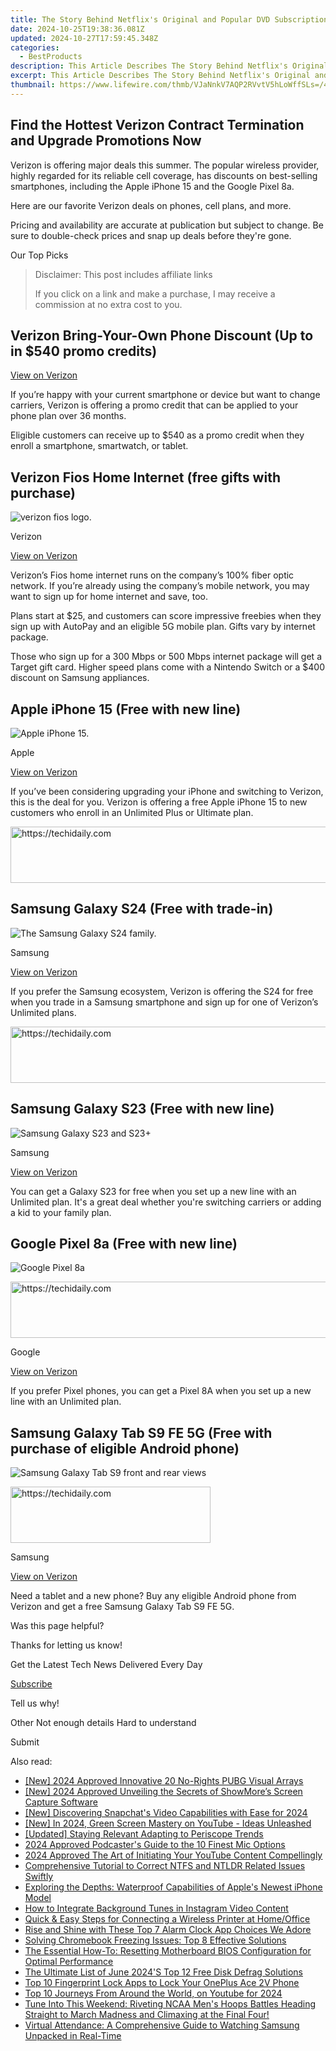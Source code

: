 ```yaml
---
title: The Story Behind Netflix's Original and Popular DVD Subscription Program
date: 2024-10-25T19:38:36.081Z
updated: 2024-10-27T17:59:45.348Z
categories:
  - BestProducts
description: This Article Describes The Story Behind Netflix's Original and Popular DVD Subscription Program
excerpt: This Article Describes The Story Behind Netflix's Original and Popular DVD Subscription Program
thumbnail: https://www.lifewire.com/thmb/VJaNnkV7AQP2RVvtV5hLoWffSLs=/400x300/filters:no_upscale():max_bytes(150000):strip_icc():format(webp)/netflix-dvd-5fbba31e4b0b46f29cb1d3a17a1a5b28.jpg
---
```


## Find the Hottest Verizon Contract Termination and Upgrade Promotions Now

 Verizon is offering major deals this summer. The popular wireless provider, highly regarded for its reliable cell coverage, has discounts on best-selling smartphones, including the Apple iPhone 15 and the Google Pixel 8a.

 Here are our favorite Verizon deals on phones, cell plans, and more.

 Pricing and availability are accurate at publication but subject to change. Be sure to double-check prices and snap up deals before they're gone.

 Our Top Picks

>  Disclaimer: This post includes affiliate links
>
>  If you click on a link and make a purchase, I may receive a commission at no extra cost to you.
>

## Verizon Bring-Your-Own Phone Discount (Up to in $540 promo credits)

[View on Verizon](https://www.verizon.com/bring-your-own-device/)

 If you’re happy with your current smartphone or device but want to change carriers, Verizon is offering a promo credit that can be applied to your phone plan over 36 months.

 Eligible customers can receive up to $540 as a promo credit when they enroll a smartphone, smartwatch, or tablet.

## Verizon Fios Home Internet (free gifts with purchase)

![verizon fios logo.](https://www.lifewire.com/thmb/5lIlwcVPJ5fA93bTxQV9DmB8sGA=/1500x0/filters:no_upscale():max_bytes(150000):strip_icc():format(webp)/fios-logo-300a5cb5bd23463f9915d361bf7d3ca4.jpg)

Verizon

[View on Verizon](https://www.verizon.com/home/internet/fios-fastest-internet/bundles/)

 Verizon’s Fios home internet runs on the company’s 100% fiber optic network. If you’re already using the company’s mobile network, you may want to sign up for home internet and save, too.

 Plans start at $25, and customers can score impressive freebies when they sign up with AutoPay and an eligible 5G mobile plan. Gifts vary by internet package.

 Those who sign up for a 300 Mbps or 500 Mbps internet package will get a Target gift card. Higher speed plans come with a Nintendo Switch or a $400 discount on Samsung appliances.

## Apple iPhone 15 (Free with new line)

![Apple iPhone 15.](https://www.lifewire.com/thmb/wnB6E3DLz12emgLWUSlRQF03Ovo=/1500x0/filters:no_upscale():max_bytes(150000):strip_icc():format(webp)/AppleiPhone15_Apple-082be61ad5174733ab03bc42439ffa99.jpg)

Apple

[View on Verizon](https://www.verizon.com/smartphones/apple-iphone-15/)

 If you’ve been considering upgrading your iPhone and switching to Verizon, this is the deal for you. Verizon is offering a free Apple iPhone 15 to new customers who enroll in an Unlimited Plus or Ultimate plan.

<!-- affiliate ads begin -->
<a href="https://ephamedtechinc.pxf.io/c/5597632/2123509/26400" target="_top" id="2123509">
  <img src="//a.impactradius-go.com/display-ad/26400-2123509" border="0" alt="https://techidaily.com" width="728" height="90"/>
</a>
<img height="0" width="0" src="https://ephamedtechinc.pxf.io/i/5597632/2123509/26400" style="position:absolute;visibility:hidden;" border="0" />
<!-- affiliate ads end -->

## Samsung Galaxy S24 (Free with trade-in)

![The Samsung Galaxy S24 family.](https://www.lifewire.com/thmb/au0mcBHAPUkv3GfdRYiFLqS9JHU=/1500x0/filters:no_upscale():max_bytes(150000):strip_icc():format(webp)/Screenshot2024-01-17at12.29.10PM-07a5a954b4ea4170a3796e706afbda42.png)

Samsung

[View on Verizon](https://www.verizon.com/smartphones/samsung-galaxy-s24/)

 If you prefer the Samsung ecosystem, Verizon is offering the S24 for free when you trade in a Samsung smartphone and sign up for one of Verizon’s Unlimited plans.  

<!-- affiliate ads begin -->
<a href="https://aligracehair.sjv.io/c/5597632/2115937/19272" target="_top" id="2115937">
  <img src="//a.impactradius-go.com/display-ad/19272-2115937" border="0" alt="https://techidaily.com" width="728" height="90"/>
</a>
<img height="0" width="0" src="https://aligracehair.sjv.io/i/5597632/2115937/19272" style="position:absolute;visibility:hidden;" border="0" />
<!-- affiliate ads end -->

## Samsung Galaxy S23 (Free with new line)

![Samsung Galaxy S23 and S23+](https://www.lifewire.com/thmb/F5hl4jBWAvl1DcP2bYHxFGieOXY=/1500x0/filters:no_upscale():max_bytes(150000):strip_icc():format(webp)/galaxy-s23-highlights-design-kv-end-s-7d6d1aed1691493f9d94a10e4e87853e.jpg)

Samsung

[View on Verizon](https://www.verizon.com/smartphones/samsung-galaxy-s23/)

 You can get a Galaxy S23 for free when you set up a new line with an Unlimited plan. It's a great deal whether you're switching carriers or adding a kid to your family plan.  

## Google Pixel 8a (Free with new line)

![Google Pixel 8a](https://www.lifewire.com/thmb/0fq8wmHIy-gFKUO16ogpXZRkGQ8=/1500x0/filters:no_upscale():max_bytes(150000):strip_icc():format(webp)/google-pixel-8a-35b919eee7b247e98ca33a021103cd34.png)

<!-- affiliate ads begin -->
<a href="https://aligracehair.sjv.io/c/5597632/1868499/19272" target="_top" id="1868499">
  <img src="//a.impactradius-go.com/display-ad/19272-1868499" border="0" alt="https://techidaily.com" width="728" height="90"/>
</a>
<img height="0" width="0" src="https://aligracehair.sjv.io/i/5597632/1868499/19272" style="position:absolute;visibility:hidden;" border="0" />
<!-- affiliate ads end -->

Google

[View on Verizon](https://www.verizon.com/smartphones/google-pixel-8a/)

 If you prefer Pixel phones, you can get a Pixel 8A when you set up a new line with an Unlimited plan.  

## Samsung Galaxy Tab S9 FE 5G (Free with purchase of eligible Android phone)

![Samsung Galaxy Tab S9 front and rear views](https://www.lifewire.com/thmb/OtTv544powHGdCTuhi-XjVZuPwk=/1500x0/filters:no_upscale():max_bytes(150000):strip_icc():format(webp)/Samsung-Galaxy-Tab-S9-2422bd507f6648d1bb99588e02ca7841.jpeg)

<!-- affiliate ads begin -->
<a href="https://wigfever.sjv.io/c/5597632/2014848/22899" target="_top" id="2014848">
  <img src="//a.impactradius-go.com/display-ad/22899-2014848" border="0" alt="https://techidaily.com" width="320" height="90"/>
</a>
<img height="0" width="0" src="https://wigfever.sjv.io/i/5597632/2014848/22899" style="position:absolute;visibility:hidden;" border="0" />
<!-- affiliate ads end -->

Samsung

[View on Verizon](https://www.verizon.com/tablets/samsung-galaxy-tab-s9-fe-5g/)

 Need a tablet and a new phone? Buy any eligible Android phone from Verizon and get a free Samsung Galaxy Tab S9 FE 5G.  

Was this page helpful?

Thanks for letting us know!

 Get the Latest Tech News Delivered Every Day

[Subscribe](https://www.lifewire.com/#)

Tell us why!

 Other  Not enough details  Hard to understand

 Submit

<ins class="adsbygoogle"
     style="display:block"
     data-ad-format="autorelaxed"
     data-ad-client="ca-pub-7571918770474297"
     data-ad-slot="1223367746"></ins>

<ins class="adsbygoogle"
     style="display:block"
     data-ad-client="ca-pub-7571918770474297"
     data-ad-slot="8358498916"
     data-ad-format="auto"
     data-full-width-responsive="true"></ins>

<span class="atpl-alsoreadstyle">Also read:</span>
<div><ul>
<li><a href="https://fox-direct.techidaily.com/new-2024-approved-innovative-20-no-rights-pubg-visual-arrays/"><u>[New] 2024 Approved Innovative 20 No-Rights PUBG Visual Arrays</u></a></li>
<li><a href="https://desktop-recording.techidaily.com/new-2024-approved-unveiling-the-secrets-of-showmores-screen-capture-software/"><u>[New] 2024 Approved Unveiling the Secrets of ShowMore’s Screen Capture Software</u></a></li>
<li><a href="https://snapchat-videos.techidaily.com/new-discovering-snapchats-video-capabilities-with-ease-for-2024/"><u>[New] Discovering Snapchat's Video Capabilities with Ease for 2024</u></a></li>
<li><a href="https://eaxpv-info.techidaily.com/new-in-2024-green-screen-mastery-on-youtube-ideas-unleashed/"><u>[New] In 2024, Green Screen Mastery on YouTube - Ideas Unleashed</u></a></li>
<li><a href="https://extra-guidance.techidaily.com/updated-staying-relevant-adapting-to-periscope-trends/"><u>[Updated] Staying Relevant Adapting to Periscope Trends</u></a></li>
<li><a href="https://article-tips.techidaily.com/2024-approved-podcasters-guide-to-the-10-finest-mic-options/"><u>2024 Approved Podcaster's Guide to the 10 Finest Mic Options</u></a></li>
<li><a href="https://youtube-lab.techidaily.com/approved-the-art-of-initiating-your-youtube-content-compellingly/"><u>2024 Approved The Art of Initiating Your YouTube Content Compellingly</u></a></li>
<li><a href="https://techtrends.techidaily.com/comprehensive-tutorial-to-correct-ntfs-and-ntldr-related-issues-swiftly/"><u>Comprehensive Tutorial to Correct NTFS and NTLDR Related Issues Swiftly</u></a></li>
<li><a href="https://techtrends.techidaily.com/exploring-the-depths-waterproof-capabilities-of-apples-newest-iphone-model/"><u>Exploring the Depths: Waterproof Capabilities of Apple's Newest iPhone Model</u></a></li>
<li><a href="https://techtrends.techidaily.com/how-to-integrate-background-tunes-in-instagram-video-content/"><u>How to Integrate Background Tunes in Instagram Video Content</u></a></li>
<li><a href="https://technical-tips.techidaily.com/quick-and-easy-steps-for-connecting-a-wireless-printer-at-homeoffice/"><u>Quick & Easy Steps for Connecting a Wireless Printer at Home/Office</u></a></li>
<li><a href="https://techtrends.techidaily.com/rise-and-shine-with-these-top-7-alarm-clock-app-choices-we-adore/"><u>Rise and Shine with These Top 7 Alarm Clock App Choices We Adore</u></a></li>
<li><a href="https://techtrends.techidaily.com/solving-chromebook-freezing-issues-top-8-effective-solutions/"><u>Solving Chromebook Freezing Issues: Top 8 Effective Solutions</u></a></li>
<li><a href="https://techtrends.techidaily.com/the-essential-how-to-resetting-motherboard-bios-configuration-for-optimal-performance/"><u>The Essential How-To: Resetting Motherboard BIOS Configuration for Optimal Performance</u></a></li>
<li><a href="https://techtrends.techidaily.com/the-ultimate-list-of-june-2024s-top-12-free-disk-defrag-solutions/"><u>The Ultimate List of June 2024'S Top 12 Free Disk Defrag Solutions</u></a></li>
<li><a href="https://easy-unlock-android.techidaily.com/top-10-fingerprint-lock-apps-to-lock-your-oneplus-ace-2v-phone-by-drfone-android/"><u>Top 10 Fingerprint Lock Apps to Lock Your OnePlus Ace 2V Phone</u></a></li>
<li><a href="https://facebook-video-footage.techidaily.com/top-10-journeys-from-around-the-world-on-youtube-for-2024/"><u>Top 10 Journeys From Around the World, on Youtube for 2024</u></a></li>
<li><a href="https://techtrends.techidaily.com/tune-into-this-weekend-riveting-ncaa-mens-hoops-battles-heading-straight-to-march-madness-and-climaxing-at-the-final-four/"><u>Tune Into This Weekend: Riveting NCAA Men's Hoops Battles Heading Straight to March Madness and Climaxing at the Final Four!</u></a></li>
<li><a href="https://techtrends.techidaily.com/virtual-attendance-a-comprehensive-guide-to-watching-samsung-unpacked-in-real-time/"><u>Virtual Attendance: A Comprehensive Guide to Watching Samsung Unpacked in Real-Time</u></a></li>
</ul></div>

